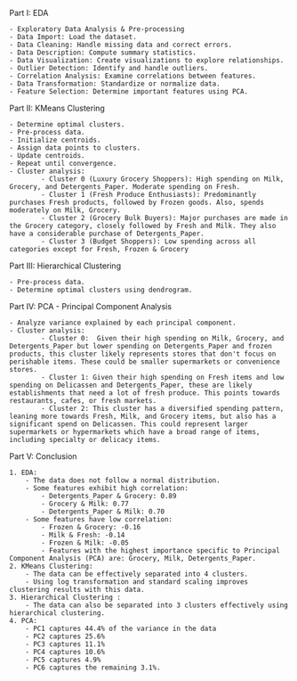 Part I: EDA 

	- Exploratory Data Analysis & Pre-processing
	- Data Import: Load the dataset.
	- Data Cleaning: Handle missing data and correct errors.
	- Data Description: Compute summary statistics.
	- Data Visualization: Create visualizations to explore relationships.
	- Outlier Detection: Identify and handle outliers.
	- Correlation Analysis: Examine correlations between features.
	- Data Transformation: Standardize or normalize data.
	- Feature Selection: Determine important features using PCA.
	
Part II: KMeans Clustering

	- Determine optimal clusters.
	- Pre-process data.
	- Initialize centroids.
	- Assign data points to clusters.
	- Update centroids.
	- Repeat until convergence.
	- Cluster analysis:
        	- Cluster 0 (Luxury Grocery Shoppers): High spending on Milk, Grocery, and Detergents_Paper. Moderate spending on Fresh.
       	 	- Cluster 1 (Fresh Produce Enthusiasts): Predominantly purchases Fresh products, followed by Frozen goods. Also, spends moderately on Milk, Grocery.
        	- Cluster 2 (Grocery Bulk Buyers): Major purchases are made in the Grocery category, closely followed by Fresh and Milk. They also have a considerable purchase of Detergents_Paper.
       	 	- Cluster 3 (Budget Shoppers): Low spending across all categories except for Fresh, Frozen & Grocery
	
Part III: Hierarchical Clustering

	- Pre-process data.
	- Determine optimal clusters using dendrogram.
	
Part IV: PCA - Principal Component Analysis

	- Analyze variance explained by each principal component.
	- Cluster analysis:
        	- Cluster 0:  Given their high spending on Milk, Grocery, and Detergents_Paper but lower spending on Detergents_Paper and frozen products, this cluster likely represents stores that don't focus on perishable items. These could be smaller supermarkets or convenience stores.
        	- Cluster 1: Given their high spending on Fresh items and low spending on Delicassen and Detergents_Paper, these are likely establishments that need a lot of fresh produce. This points towards restaurants, cafes, or fresh markets.
        	- Cluster 2: This cluster has a diversified spending pattern, leaning more towards Fresh, Milk, and Grocery items, but also has a significant spend on Delicassen. This could represent larger supermarkets or hypermarkets which have a broad range of items, including specialty or delicacy items.
Part V: Conclusion

	1. EDA: 
		- The data does not follow a normal distribution.
		- Some features exhibit high correlation:
			- Detergents_Paper & Grocery: 0.89
			- Grocery & Milk: 0.77
			- Detergents_Paper & Milk: 0.70
		- Some features have low correlation:
			- Frozen & Grocery: -0.16
			- Milk & Fresh: -0.14
			- Frozen & Milk: -0.05    
			- Features with the highest importance specific to Principal Component Analysis (PCA) are: Grocery, Milk, Detergents_Paper.
	2. KMeans Clustering:
		- The data can be effectively separated into 4 clusters.
		- Using log transformation and standard scaling improves clustering results with this data. 
	3. Hierarchical Clustering :
		- The data can also be separated into 3 clusters effectively using hierarchical clustering. 
	4. PCA:
		- PC1 captures 44.4% of the variance in the data
		- PC2 captures 25.6%
		- PC3 captures 11.1%
		- PC4 captures 10.6%
		- PC5 captures 4.9%
		- PC6 captures the remaining 3.1%.
